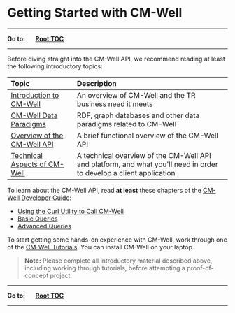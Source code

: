 # Getting Started with CM-Well

----

**Go to:** &nbsp;&nbsp;&nbsp;&nbsp; [**Root TOC**](CM-Well.RootTOC.md) 

----

Before diving straight into the CM-Well API, we recommend reading at least the following introductory topics:

Topic | Description
:------|:------------
[Introduction to CM-Well](Intro.IntroductionToCM-Well.md) | An overview of CM-Well and the TR business need it meets
[CM-Well Data Paradigms](Intro.CM-WellDataParadigms.md) | RDF, graph databases and other data paradigms related to CM-Well
[Overview of the CM-Well API](Intro.OverviewOfTheCM-WellAPI.md) | A brief functional overview of the CM-Well API 
[Technical Aspects of CM-Well](Intro.TechnicalAspectsOfCM-Well.md) | A technical overview of the CM-Well API and platform, and what you'll need in order to develop a client application

To learn about the CM-Well API, read **at least** these chapters of the [CM-Well Developer Guide](DevGuide.TOC.md): 

* [Using the Curl Utility to Call CM-Well](DevGuide.CurlUtility.md)
* [Basic Queries](DevGuide.BasicQueries.md) 
* [Advanced Queries](DevGuide.AdvancedQueries.md)

To start getting some hands-on experience with CM-Well, work through one of the [CM-Well Tutorials](Tutorial.TOC.md). You can install CM-Well on your laptop.

>**Note:** Please complete all introductory material described above, including working through tutorials, before attempting a proof-of-concept project.

----

**Go to:** &nbsp;&nbsp;&nbsp;&nbsp; [**Root TOC**](CM-Well.RootTOC.md) 

----